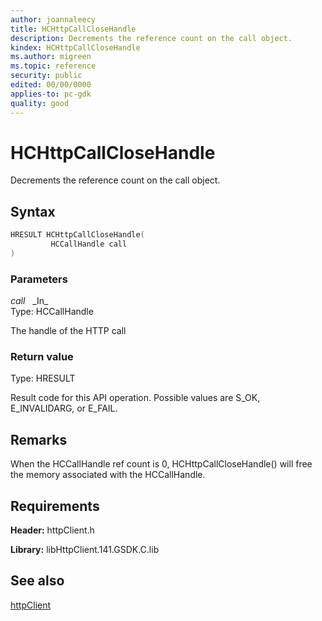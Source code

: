 ```yaml
---
author: joannaleecy
title: HCHttpCallCloseHandle
description: Decrements the reference count on the call object.
kindex: HCHttpCallCloseHandle
ms.author: migreen
ms.topic: reference
security: public
edited: 00/00/0000
applies-to: pc-gdk
quality: good
---
```


# HCHttpCallCloseHandle  

Decrements the reference count on the call object.  

## Syntax  
  
```cpp
HRESULT HCHttpCallCloseHandle(  
         HCCallHandle call  
)  
```  
  
### Parameters  
  
*call* &nbsp;&nbsp;\_In\_  
Type: HCCallHandle  
  
The handle of the HTTP call  
  
  
### Return value  
Type: HRESULT
  
Result code for this API operation. Possible values are S_OK, E_INVALIDARG, or E_FAIL.
  
## Remarks  
  
When the HCCallHandle ref count is 0, HCHttpCallCloseHandle() will free the memory associated with the HCCallHandle.
  
## Requirements  
  
**Header:** httpClient.h
  
**Library:** libHttpClient.141.GSDK.C.lib
  
## See also  
[httpClient](../httpclient_members.md)  
  
  